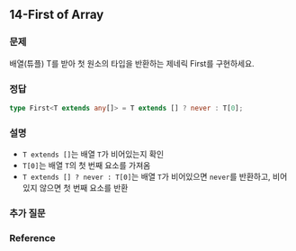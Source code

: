 ## 14-First of Array

### 문제

배열(튜플) T를 받아 첫 원소의 타입을 반환하는 제네릭 First<T>를 구현하세요.

### 정답

```ts
type First<T extends any[]> = T extends [] ? never : T[0];
```

### 설명

- `T extends []`는 배열 `T`가 비어있는지 확인
- `T[0]`는 배열 `T`의 첫 번째 요소를 가져옴
- `T extends [] ? never : T[0]`는 배열 `T`가 비어있으면 `never`를 반환하고, 비어있지 않으면 첫 번째 요소를 반환

### 추가 질문

### Reference
